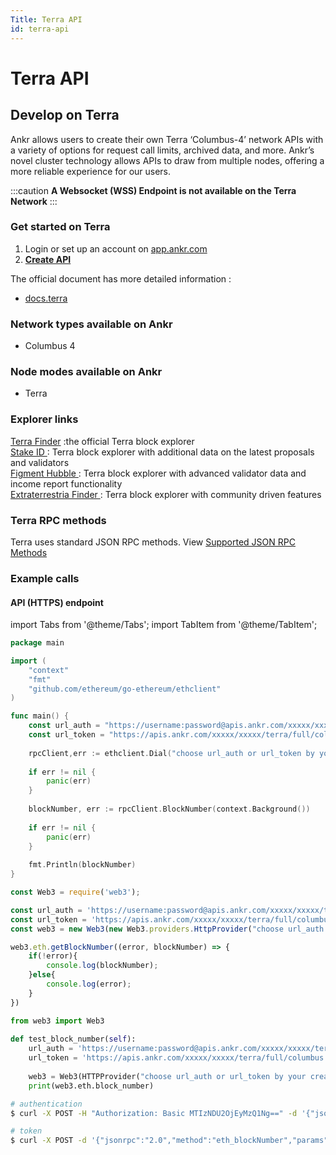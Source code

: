```yaml
---
Title: Terra API
id: terra-api
---
```


# Terra API

## Develop on Terra

Ankr allows users to create their own Terra ‘Columbus-4’ network APIs with a variety of options for request call limits, archived data, and more. Ankr’s novel cluster technology allows APIs to draw from multiple nodes, offering a more reliable experience for our users.

:::caution
**A Websocket (WSS) Endpoint is not available on the Terra Network**
:::

### Get started on Terra

1. Login or set up an account on [app.ankr.com](https://app.ankr.com/api/)
2. [**Create API**](https://app.ankr.com/apps/api)

The official document has more detailed information :

* [docs.terra](https://docs.terra.money)

### Network types available on Ankr

* Columbus 4

### Node modes available on Ankr

* Terra

### Explorer links

[Terra Finder](https://finder.terra.money) :the official Terra block explorer\
[Stake ID ](https://terra.stake.id/#/): Terra block explorer with additional data on the latest proposals and validators\
[Figment Hubble ](https://hubble.figment.io/terra/chains/columbus-4): Terra block explorer with advanced validator data and income report functionality\
[Extraterrestria Finder ](https://finder.extraterrestrial.money): Terra block explorer with community driven features

### Terra RPC methods

Terra uses standard JSON RPC methods. 
View [Supported JSON RPC Methods](@site/docs/build-blockchain/guides/evm-supported-requests.md)

### Example calls

#### API (HTTPS) endpoint

import Tabs from '@theme/Tabs';
import TabItem from '@theme/TabItem';

<Tabs>
<TabItem value="go" label="Go">

```go
package main

import (
    "context"
    "fmt"
    "github.com/ethereum/go-ethereum/ethclient"
)

func main() {
    const url_auth = "https://username:password@apis.ankr.com/xxxxx/xxxxx/terra/full/columbus"    // authentication
    const url_token = "https://apis.ankr.com/xxxxx/xxxxx/terra/full/columbus"                     // token
    
    rpcClient,err := ethclient.Dial("choose url_auth or url_token by your created type")
    
    if err != nil {
        panic(err)
    }
    
    blockNumber, err := rpcClient.BlockNumber(context.Background())
    
    if err != nil {
        panic(err)
    }
    
    fmt.Println(blockNumber)
}
```
</TabItem>
<TabItem value="js" label="web3.js">

```javascript
const Web3 = require('web3');

const url_auth = 'https://username:password@apis.ankr.com/xxxxx/xxxxx/terra/full/columbus'    // authentication
const url_token = 'https://apis.ankr.com/xxxxx/xxxxx/terra/full/columbus'                     // token
const web3 = new Web3(new Web3.providers.HttpProvider("choose url_auth or url_token by your created type"));

web3.eth.getBlockNumber((error, blockNumber) => {
    if(!error){
        console.log(blockNumber);
    }else{
        console.log(error);
    }
})
```
</TabItem>
<TabItem value="py" label="Python">

```python
from web3 import Web3
          
def test_block_number(self):
    url_auth = 'https://username:password@apis.ankr.com/xxxxx/xxxxx/terra/full/columbus'  # authentication
    url_token = 'https://apis.ankr.com/xxxxx/xxxxx/terra/full/columbus'                   # token
    
    web3 = Web3(HTTPProvider("choose url_auth or url_token by your created type"))
    print(web3.eth.block_number)
```
</TabItem>
<TabItem value="curl" label="Curl">

```bash
# authentication
$ curl -X POST -H "Authorization: Basic MTIzNDU2OjEyMzQ1Ng==" -d '{"jsonrpc":"2.0","method":"eth_blockNumber","params":[],"id":1}' https://apis.ankr.com/xxxxx/xxxxx/terra/full/columbus

# token
$ curl -X POST -d '{"jsonrpc":"2.0","method":"eth_blockNumber","params":[],"id":1}' https://apis.ankr.com/xxxxx/xxxxx/terra/full/columbus
```
</TabItem>
</Tabs>
